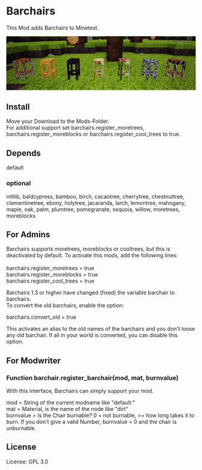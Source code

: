 # Barchairs

This Mod adds Barchairs to Minetest.

![Screenshot 1](screenshot.jpg)
## Install

Move your Download to the Mods-Folder.<br>
For additional support set barchairs.register_moretrees, barchairs.register_moreblocks or barchairs.register_cool_trees to true.

## Depends

default<br>

### optional
intllib, baldcypress, bamboo, birch, cacaotree, cherrytree, chestnuttree, clementinetree, ebony, holytree, jacaranda, larch, lemontree, mahogany, maple, oak, palm, plumtree, pomegranate, sequoia, willow, moretrees, moreblocks<br>

## For Admins

Barchairs supports moretrees, moreblocks or cooltrees, but this is deactivated by default.
To activate this mods, add the following lines:<br>
<br>
barchairs.register_moretrees = true<br>
barchairs.register_moreblocks = true<br>
barchairs.register_cool_trees = true<br>

Barchairs 1.3 or higher have changed (fixed) the variable barchair to barchairs.<br>
To convert the old barchairs, enable the option: <br>

barchairs.convert_old = true

This activates an alias to the old names of the barchairs and you don't loose any old barchair.
If all in your world is converted, you can disable this option.

## For Modwriter

### Function barchair.register_barchair(mod, mat, burnvalue)

With this interface, Barchairs can simply support your mod.<br>

mod = String of the current modname like "default:"<br>
mat = Material, is the name of the node like "dirt"<br>
burnvalue = Is the Chair burnable? 0 = not burnable, >= how long takes it to burn. If you don't give a valid Number, burnvalue = 0 and the chair is unburnable.<br>

## License

License: GPL 3.0
